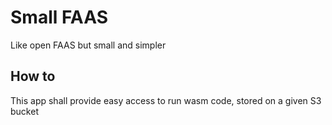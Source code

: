 # Small FAAS

Like open FAAS but small and simpler

## How to

This app shall provide easy access to run wasm code, stored on a given S3 bucket
